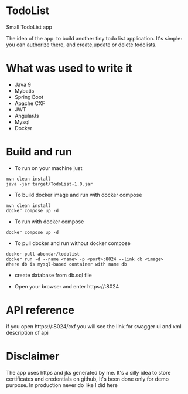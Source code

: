 # TodoList
Small TodoList app

The idea of the app: to build another tiny todo list application. It's simple: you can authorize there, and create,update 
or delete todolists.

# What was used to write it

- Java 9
- Mybatis
- Spring Boot
- Apache CXF
- JWT
- AngularJs
- Mysql
- Docker

# Build and run

- To run on your machine just
```
mvn clean install
java -jar target/TodoList-1.0.jar
```
- To build docker image and run with docker compose
```
mvn clean install
docker compose up -d
```
- To  run with docker compose
```
docker compose up -d
```
- To pull docker and run without docker compose
```
docker pull abondar/todolist
docker run -d --name <name> -p <port>:8024 --link db <image>
Where db is mysql-based container with name db
```
- create database from db.sql file  

- Open your browser and enter https://<hostname>:8024


# API reference
if you open https://<hostname>:8024/cxf you will see the link for swagger ui and xml description of api 

# Disclaimer
The app uses https and jks generated by me. It's a silly idea to store certificates and credentials on github, 
It's been done only for demo purpose. In production never do like I did here
